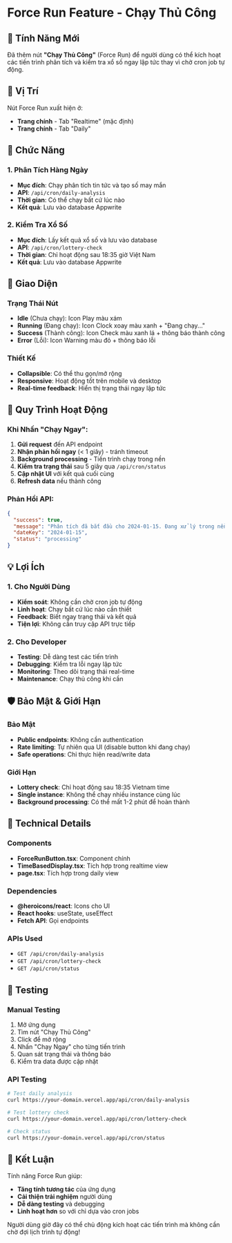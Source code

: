 # Force Run Feature - Chạy Thủ Công

## 🎯 Tính Năng Mới

Đã thêm nút **"Chạy Thủ Công"** (Force Run) để người dùng có thể kích hoạt các tiến trình phân tích và kiểm tra xổ số ngay lập tức thay vì chờ cron job tự động.

## 📍 Vị Trí

Nút Force Run xuất hiện ở:
- **Trang chính** - Tab "Realtime" (mặc định)
- **Trang chính** - Tab "Daily" 

## 🔧 Chức Năng

### 1. Phân Tích Hàng Ngày
- **Mục đích**: Chạy phân tích tin tức và tạo số may mắn
- **API**: `/api/cron/daily-analysis`
- **Thời gian**: Có thể chạy bất cứ lúc nào
- **Kết quả**: Lưu vào database Appwrite

### 2. Kiểm Tra Xổ Số
- **Mục đích**: Lấy kết quả xổ số và lưu vào database
- **API**: `/api/cron/lottery-check`
- **Thời gian**: Chỉ hoạt động sau 18:35 giờ Việt Nam
- **Kết quả**: Lưu vào database Appwrite

## 🎨 Giao Diện

### Trạng Thái Nút
- **Idle** (Chưa chạy): Icon Play màu xám
- **Running** (Đang chạy): Icon Clock xoay màu xanh + "Đang chạy..."
- **Success** (Thành công): Icon Check màu xanh lá + thông báo thành công
- **Error** (Lỗi): Icon Warning màu đỏ + thông báo lỗi

### Thiết Kế
- **Collapsible**: Có thể thu gọn/mở rộng
- **Responsive**: Hoạt động tốt trên mobile và desktop
- **Real-time feedback**: Hiển thị trạng thái ngay lập tức

## 🔄 Quy Trình Hoạt Động

### Khi Nhấn "Chạy Ngay":

1. **Gửi request** đến API endpoint
2. **Nhận phản hồi ngay** (< 1 giây) - tránh timeout
3. **Background processing** - Tiến trình chạy trong nền
4. **Kiểm tra trạng thái** sau 5 giây qua `/api/cron/status`
5. **Cập nhật UI** với kết quả cuối cùng
6. **Refresh data** nếu thành công

### Phản Hồi API:
```json
{
  "success": true,
  "message": "Phân tích đã bắt đầu cho 2024-01-15. Đang xử lý trong nền...",
  "dateKey": "2024-01-15",
  "status": "processing"
}
```

## 💡 Lợi Ích

### 1. Cho Người Dùng
- **Kiểm soát**: Không cần chờ cron job tự động
- **Linh hoạt**: Chạy bất cứ lúc nào cần thiết
- **Feedback**: Biết ngay trạng thái và kết quả
- **Tiện lợi**: Không cần truy cập API trực tiếp

### 2. Cho Developer
- **Testing**: Dễ dàng test các tiến trình
- **Debugging**: Kiểm tra lỗi ngay lập tức
- **Monitoring**: Theo dõi trạng thái real-time
- **Maintenance**: Chạy thủ công khi cần

## 🛡️ Bảo Mật & Giới Hạn

### Bảo Mật
- **Public endpoints**: Không cần authentication
- **Rate limiting**: Tự nhiên qua UI (disable button khi đang chạy)
- **Safe operations**: Chỉ thực hiện read/write data

### Giới Hạn
- **Lottery check**: Chỉ hoạt động sau 18:35 Vietnam time
- **Single instance**: Không thể chạy nhiều instance cùng lúc
- **Background processing**: Có thể mất 1-2 phút để hoàn thành

## 🔧 Technical Details

### Components
- **ForceRunButton.tsx**: Component chính
- **TimeBasedDisplay.tsx**: Tích hợp trong realtime view
- **page.tsx**: Tích hợp trong daily view

### Dependencies
- **@heroicons/react**: Icons cho UI
- **React hooks**: useState, useEffect
- **Fetch API**: Gọi endpoints

### APIs Used
- `GET /api/cron/daily-analysis`
- `GET /api/cron/lottery-check`
- `GET /api/cron/status`

## 🧪 Testing

### Manual Testing
1. Mở ứng dụng
2. Tìm nút "Chạy Thủ Công"
3. Click để mở rộng
4. Nhấn "Chạy Ngay" cho từng tiến trình
5. Quan sát trạng thái và thông báo
6. Kiểm tra data được cập nhật

### API Testing
```bash
# Test daily analysis
curl https://your-domain.vercel.app/api/cron/daily-analysis

# Test lottery check
curl https://your-domain.vercel.app/api/cron/lottery-check

# Check status
curl https://your-domain.vercel.app/api/cron/status
```

## 🎉 Kết Luận

Tính năng Force Run giúp:
- **Tăng tính tương tác** của ứng dụng
- **Cải thiện trải nghiệm** người dùng
- **Dễ dàng testing** và debugging
- **Linh hoạt hơn** so với chỉ dựa vào cron jobs

Người dùng giờ đây có thể chủ động kích hoạt các tiến trình mà không cần chờ đợi lịch trình tự động!
